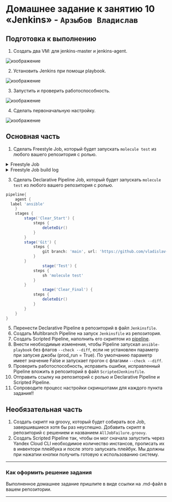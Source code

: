 # Домашнее задание к занятию 10 «Jenkins» - `Арзыбов Владислав`

## Подготовка к выполнению

1. Создать два VM: для jenkins-master и jenkins-agent.

![изображение](https://github.com/user-attachments/assets/9957ec37-7bc7-41fe-a00c-a0b91b8cb7bd)
  
2. Установить Jenkins при помощи playbook.

![изображение](https://github.com/user-attachments/assets/8bf892df-cd79-489a-9176-e5b987761fb4)

3. Запустить и проверить работоспособность.

![изображение](https://github.com/user-attachments/assets/51e5186c-4231-49e4-b5fd-3e289a1ae0b6)

4. Сделать первоначальную настройку.

![изображение](https://github.com/user-attachments/assets/b2965aea-b72f-48bc-a169-6bd34cefeade)


## Основная часть

1. Сделать Freestyle Job, который будет запускать `molecule test` из любого вашего репозитория с ролью.

<details>
  <summary>Freestyle Job</summary>

![изображение](https://github.com/user-attachments/assets/6a93b04f-706d-45e0-bd22-b203c779c026)

![изображение](https://github.com/user-attachments/assets/a68b667d-dd14-461b-a438-81b5abdc5b22)

![изображение](https://github.com/user-attachments/assets/856db3da-e2a2-42ee-8315-cbdca36db809)

![изображение](https://github.com/user-attachments/assets/722d0c0c-84ac-420e-9427-95c592046bda)

![изображение](https://github.com/user-attachments/assets/a0ba9f03-3e4f-43ba-8c2a-6a3cc6fe1b25)

</details>



<details>
  <summary>Freestyle Job build log</summary>

  ```bash
Started by user ReiVol
Running as SYSTEM
Building remotely on agent (linux ansible) in workspace /opt/jenkins_agent/workspace/Freestyle_Job
The recommended git tool is: NONE
No credentials specified
 > git rev-parse --resolve-git-dir /opt/jenkins_agent/workspace/Freestyle_Job/.git # timeout=10
Fetching changes from the remote Git repository
 > git config remote.origin.url https://github.com/vladislav-arzybov/vector-role.git # timeout=10
Fetching upstream changes from https://github.com/vladislav-arzybov/vector-role.git
 > git --version # timeout=10
 > git --version # 'git version 2.47.1'
 > git fetch --tags --force --progress -- https://github.com/vladislav-arzybov/vector-role.git +refs/heads/*:refs/remotes/origin/* # timeout=10
 > git rev-parse refs/remotes/origin/main^{commit} # timeout=10
Checking out Revision e1488f4f5562b3825e3a43d28def312b4625616b (refs/remotes/origin/main)
 > git config core.sparsecheckout # timeout=10
 > git checkout -f e1488f4f5562b3825e3a43d28def312b4625616b # timeout=10
Commit message: "tox"
First time build. Skipping changelog.
[Freestyle_Job] $ /bin/sh -xe /tmp/jenkins12191725504154432845.sh
+ molecule test
WARNING  Driver docker does not provide a schema.
INFO     default scenario test matrix: dependency, cleanup, destroy, syntax, create, prepare, converge, idempotence, side_effect, verify, cleanup, destroy
INFO     Performing prerun with role_name_check=0...
WARNING  Another version of 'ansible.posix' 1.1.1 was found installed in /usr/local/lib/python3.9/site-packages/ansible_collections, only the first one will be used, 2.0.0 (/home/jenkins/.ansible/collections/ansible_collections).
WARNING  Another version of 'community.docker' 1.2.2 was found installed in /usr/local/lib/python3.9/site-packages/ansible_collections, only the first one will be used, 4.5.2 (/home/jenkins/.ansible/collections/ansible_collections).
INFO     Running default > dependency
WARNING  Skipping, missing the requirements file.
WARNING  Skipping, missing the requirements file.
INFO     Running default > cleanup
WARNING  Skipping, cleanup playbook not configured.
INFO     Running default > destroy
INFO     Sanity checks: 'docker'

PLAY [Destroy] *****************************************************************

TASK [Set async_dir for HOME env] **********************************************
ok: [localhost]

TASK [Destroy molecule instance(s)] ********************************************
changed: [localhost] => (item=ubuntu)
changed: [localhost] => (item=oraclelinux8)

TASK [Wait for instance(s) deletion to complete] *******************************
ok: [localhost] => (item=ubuntu)
ok: [localhost] => (item=oraclelinux8)

TASK [Delete docker networks(s)] ***********************************************
skipping: [localhost]

PLAY RECAP *********************************************************************
localhost                  : ok=3    changed=1    unreachable=0    failed=0    skipped=1    rescued=0    ignored=0

INFO     Running default > syntax

playbook: /opt/jenkins_agent/workspace/Freestyle_Job/molecule/default/converge.yml
INFO     Running default > create

PLAY [Create] ******************************************************************

TASK [Set async_dir for HOME env] **********************************************
ok: [localhost]

TASK [Log into a Docker registry] **********************************************
skipping: [localhost] => (item=None)
skipping: [localhost] => (item=None)
skipping: [localhost]

TASK [Check presence of custom Dockerfiles] ************************************
ok: [localhost] => (item=ubuntu)
ok: [localhost] => (item=oraclelinux8)

TASK [Create Dockerfiles from image names] *************************************
skipping: [localhost] => (item=ubuntu)
skipping: [localhost] => (item=oraclelinux8)
skipping: [localhost]

TASK [Synchronization the context] *********************************************
skipping: [localhost] => (item=ubuntu)
skipping: [localhost] => (item=oraclelinux8)
skipping: [localhost]

TASK [Discover local Docker images] ********************************************
ok: [localhost] => (item=unix://var/run/docker.sock)
ok: [localhost] => (item=unix://var/run/docker.sock)

TASK [Create docker network(s)] ************************************************
skipping: [localhost]

TASK [Build an Ansible compatible image (new)] *********************************
skipping: [localhost] => (item=molecule_local/ubuntu_sistem:latest)
skipping: [localhost] => (item=molecule_local/oraclelinux_sistem:latest)
skipping: [localhost]

TASK [Determine the CMD directives] ********************************************
ok: [localhost] => (item=ubuntu)
ok: [localhost] => (item=oraclelinux8)

TASK [Create molecule instance(s)] *********************************************
changed: [localhost] => (item=ubuntu)
changed: [localhost] => (item=oraclelinux8)

TASK [Wait for instance(s) creation to complete] *******************************
changed: [localhost] => (item=ubuntu)
changed: [localhost] => (item=oraclelinux8)

PLAY RECAP *********************************************************************
localhost                  : ok=6    changed=2    unreachable=0    failed=0    skipped=5    rescued=0    ignored=0

INFO     Running default > prepare
WARNING  Skipping, prepare playbook not configured.
INFO     Running default > converge

PLAY [Converge] ****************************************************************

TASK [Include vector] **********************************************************

TASK [reivol.vector : VECTOR | Create dir] *************************************
changed: [oraclelinux8]
changed: [ubuntu]

TASK [reivol.vector : VECTOR | Get vector distrib] *****************************
changed: [oraclelinux8]
changed: [ubuntu]

TASK [reivol.vector : VECTOR | Unarchive vector] *******************************
changed: [oraclelinux8]
changed: [ubuntu]

TASK [reivol.vector : VECTOR | Copy bin file vector] ***************************
changed: [oraclelinux8]
changed: [ubuntu]

TASK [reivol.vector : VECTOR | Copy systemd service vector] ********************
changed: [oraclelinux8]
changed: [ubuntu]

TASK [reivol.vector : VECTOR | Create user vector] *****************************
changed: [oraclelinux8]
changed: [ubuntu]

TASK [reivol.vector : VECTOR | Create vector catalog] **************************
changed: [oraclelinux8]
changed: [ubuntu]

TASK [reivol.vector : VECTOR | Create vector config dir] ***********************
changed: [oraclelinux8]
changed: [ubuntu]

TASK [reivol.vector : VECTOR | Config vector j2 template] **********************
changed: [oraclelinux8]
changed: [ubuntu]

PLAY RECAP *********************************************************************
oraclelinux8               : ok=9    changed=9    unreachable=0    failed=0    skipped=0    rescued=0    ignored=0
ubuntu                     : ok=9    changed=9    unreachable=0    failed=0    skipped=0    rescued=0    ignored=0

INFO     Running default > idempotence

PLAY [Converge] ****************************************************************

TASK [Include vector] **********************************************************

TASK [reivol.vector : VECTOR | Create dir] *************************************
ok: [oraclelinux8]
ok: [ubuntu]

TASK [reivol.vector : VECTOR | Get vector distrib] *****************************
ok: [ubuntu]
ok: [oraclelinux8]

TASK [reivol.vector : VECTOR | Unarchive vector] *******************************
ok: [oraclelinux8]
ok: [ubuntu]

TASK [reivol.vector : VECTOR | Copy bin file vector] ***************************
ok: [oraclelinux8]
ok: [ubuntu]

TASK [reivol.vector : VECTOR | Copy systemd service vector] ********************
ok: [oraclelinux8]
ok: [ubuntu]

TASK [reivol.vector : VECTOR | Create user vector] *****************************
ok: [oraclelinux8]
ok: [ubuntu]

TASK [reivol.vector : VECTOR | Create vector catalog] **************************
ok: [oraclelinux8]
ok: [ubuntu]

TASK [reivol.vector : VECTOR | Create vector config dir] ***********************
ok: [oraclelinux8]
ok: [ubuntu]

TASK [reivol.vector : VECTOR | Config vector j2 template] **********************
ok: [oraclelinux8]
ok: [ubuntu]

PLAY RECAP *********************************************************************
oraclelinux8               : ok=9    changed=0    unreachable=0    failed=0    skipped=0    rescued=0    ignored=0
ubuntu                     : ok=9    changed=0    unreachable=0    failed=0    skipped=0    rescued=0    ignored=0

INFO     Idempotence completed successfully.
INFO     Running default > side_effect
WARNING  Skipping, side effect playbook not configured.
INFO     Running default > verify
INFO     Running Ansible Verifier

PLAY [Verify] ******************************************************************

TASK [Ansible check file exists.] **********************************************
ok: [oraclelinux8]
ok: [ubuntu]

TASK [debug] *******************************************************************
ok: [oraclelinux8] => {
    "msg": "File exists."
}
ok: [ubuntu] => {
    "msg": "File exists."
}

TASK [debug] *******************************************************************
skipping: [oraclelinux8]
skipping: [ubuntu]

TASK [Get Service Status] ******************************************************
ok: [oraclelinux8]
ok: [ubuntu]

TASK [debug] *******************************************************************
ok: [oraclelinux8] => {
    "service_status.status.ActiveState": "inactive"
}
ok: [ubuntu] => {
    "service_status.status.ActiveState": "inactive"
}

PLAY RECAP *********************************************************************
oraclelinux8               : ok=4    changed=0    unreachable=0    failed=0    skipped=1    rescued=0    ignored=0
ubuntu                     : ok=4    changed=0    unreachable=0    failed=0    skipped=1    rescued=0    ignored=0

INFO     Verifier completed successfully.
INFO     Running default > cleanup
WARNING  Skipping, cleanup playbook not configured.
INFO     Running default > destroy

PLAY [Destroy] *****************************************************************

TASK [Set async_dir for HOME env] **********************************************
ok: [localhost]

TASK [Destroy molecule instance(s)] ********************************************
changed: [localhost] => (item=ubuntu)
changed: [localhost] => (item=oraclelinux8)

TASK [Wait for instance(s) deletion to complete] *******************************
changed: [localhost] => (item=ubuntu)
changed: [localhost] => (item=oraclelinux8)

TASK [Delete docker networks(s)] ***********************************************
skipping: [localhost]

PLAY RECAP *********************************************************************
localhost                  : ok=3    changed=2    unreachable=0    failed=0    skipped=1    rescued=0    ignored=0

INFO     Pruning extra files from scenario ephemeral directory
Finished: SUCCESS

```  

</details>

3. Сделать Declarative Pipeline Job, который будет запускать `molecule test` из любого вашего репозитория с ролью.

```groovy
pipeline{
    agent {
  label 'ansible'
    }
    stages {
        stage('Clear_Start') {
            steps {
                deleteDir()
            }
        }
        stage('Git') {
            steps {
                git branch: 'main', url: 'https://github.com/vladislav-arzybov/vector-role.git'
            }
        }
                stage('Test') {
            steps {
                sh 'molecule test'
            }
        }
                stage('Clear_Final') {
            steps {
                deleteDir()
            }
        }
    }
}
```
  
5. Перенести Declarative Pipeline в репозиторий в файл `Jenkinsfile`.
6. Создать Multibranch Pipeline на запуск `Jenkinsfile` из репозитория.
7. Создать Scripted Pipeline, наполнить его скриптом из [pipeline](https://github.com/netology-code/mnt-homeworks/blob/MNT-video/09-ci-04-jenkins/pipeline).
8. Внести необходимые изменения, чтобы Pipeline запускал `ansible-playbook` без флагов `--check --diff`, если не установлен параметр при запуске джобы (prod_run = True). По умолчанию параметр имеет значение False и запускает прогон с флагами `--check --diff`.
9. Проверить работоспособность, исправить ошибки, исправленный Pipeline вложить в репозиторий в файл `ScriptedJenkinsfile`.
10. Отправить ссылку на репозиторий с ролью и Declarative Pipeline и Scripted Pipeline.
11. Сопроводите процесс настройки скриншотами для каждого пункта задания!!

## Необязательная часть

1. Создать скрипт на groovy, который будет собирать все Job, завершившиеся хотя бы раз неуспешно. Добавить скрипт в репозиторий с решением и названием `AllJobFailure.groovy`.
2. Создать Scripted Pipeline так, чтобы он мог сначала запустить через Yandex Cloud CLI необходимое количество инстансов, прописать их в инвентори плейбука и после этого запускать плейбук. Мы должны при нажатии кнопки получить готовую к использованию систему.

---

### Как оформить решение задания

Выполненное домашнее задание пришлите в виде ссылки на .md-файл в вашем репозитории.

---
